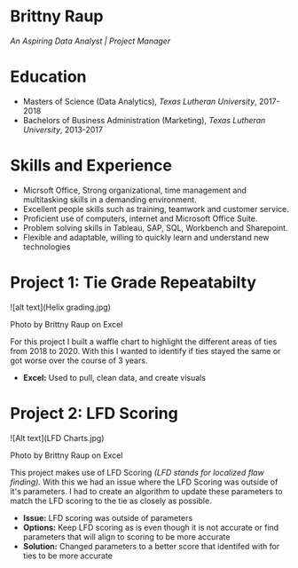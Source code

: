# Brittny Raup
*An Aspiring Data Analyst | Project Manager*

# Education
* Masters of Science (Data Analytics), *Texas Lutheran University*, 2017-2018
* Bachelors of Business Administration (Marketing), *Texas Lutheran University*, 2013-2017

# Skills and Experience
* Micrsoft Office, Strong organizational, time management and multitasking skills in a demanding environment.
* Excellent people skills such as training, teamwork and customer service.
*	Proficient use of computers, internet and Microsoft Office Suite.
*	Problem solving skills in Tableau, SAP, SQL, Workbench and Sharepoint.
*	Flexible and adaptable, willing to quickly learn and understand new technologies



# Project 1: Tie Grade Repeatabilty 
![alt text](Helix grading.jpg)

Photo by Brittny Raup on Excel
 
For this project I built a waffle chart to highlight the different areas of ties from 2018 to 2020. With this I wanted to identify if ties stayed the same or got worse over the course of 3 years. 
* **Excel:** Used to pull, clean data, and create visuals

# Project 2: LFD Scoring
![Alt text](LFD Charts.jpg)

Photo by Brittny Raup on Excel
  
This project makes use of LFD Scoring *(LFD stands for localized flaw finding).* With this we had an issue where the LFD Scoring was outside of it's parameters. I had to create an algorithm to update these parameters to match the LFD scoring to the tie as closely as possible. 
* **Issue:** LFD scoring was outside of parameters
* **Options:** Keep LFD scoring as is even though it is not accurate or find parameters that will align to scoring to be more accurate
* **Solution:** Changed parameters to a better score that identifed with for ties to be more accurate

